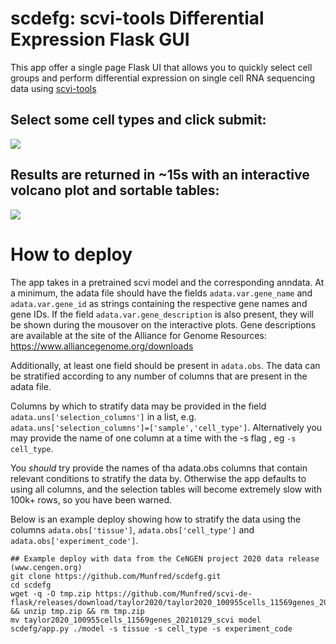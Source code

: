 # scdefg: scvi-tools Differential Expression Flask GUI

This app offer a single page Flask UI that allows you to quickly select cell groups and perform differential expression
on single cell RNA sequencing data using [scvi-tools](https://scvi-tools.org)

## Select some cell types and click submit:

![](https://user-images.githubusercontent.com/12504176/107468161-44bc3580-6b46-11eb-9175-d10e9749f747.png)

## Results are returned in ~15s with an interactive volcano plot and sortable tables:

![](https://user-images.githubusercontent.com/12504176/107468037-07f03e80-6b46-11eb-8b27-9bccc3b5e9a6.png)

# How to deploy

The app takes in a pretrained scvi model and the corresponding anndata. At a minimum, the adata file should have the
fields `adata.var.gene_name` and `adata.var.gene_id` as strings containing the respective gene names and gene IDs. If
the field
`adata.var.gene_description` is also present, they will be shown during the mousover on the interactive plots. Gene
descriptions are available at the site of the Alliance for Genome Resources: https://www.alliancegenome.org/downloads

Additionally, at least one field should be present in `adata.obs`. The data can be stratified according to any 
number of columns that are present in the adata file.

Columns by which to stratify data may be provided in the field `adata.uns['selection_columns']`
in a list, e.g. `adata.uns['selection_columns']=['sample','cell_type']`. Alternatively you may provide the name
of one column at a time with the -s flag , eg `-s cell_type`.

You _should_ try provide the names of tha adata.obs columns that contain relevant conditions to stratify the data by.
Otherwise the app defaults to using all columns, and the selection tables will become extremely slow with 100k+ rows,
so you have been warned.

Below is an example deploy showing how to stratify the data using the columns `adata.obs['tissue']`, 
`adata.obs['cell_type']` and `adata.obs['experiment_code']`. 
```
## Example deploy with data from the CeNGEN project 2020 data release (www.cengen.org)
git clone https://github.com/Munfred/scdefg.git
cd scdefg
wget -q -O tmp.zip https://github.com/Munfred/scvi-de-flask/releases/download/taylor2020/taylor2020_100955cells_11569genes_20210129_scvi.zip && unzip tmp.zip && rm tmp.zip
mv taylor2020_100955cells_11569genes_20210129_scvi model
scdefg/app.py ./model -s tissue -s cell_type -s experiment_code
```
